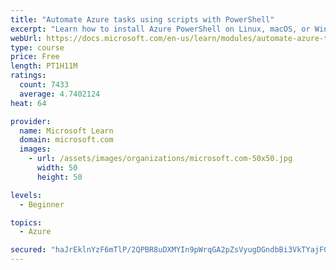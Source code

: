 ```yaml
---
title: "Automate Azure tasks using scripts with PowerShell"
excerpt: "Learn how to install Azure PowerShell on Linux, macOS, or Windows and then connect to Azure and manage your resources."
webUrl: https://docs.microsoft.com/en-us/learn/modules/automate-azure-tasks-with-powershell/
type: course
price: Free
length: PT1H11M
ratings:
  count: 7433
  average: 4.7402124
heat: 64

provider:
  name: Microsoft Learn
  domain: microsoft.com
  images:
    - url: /assets/images/organizations/microsoft.com-50x50.jpg
      width: 50
      height: 50

levels:
  - Beginner

topics:
  - Azure

secured: "haJrEklnYzF6mTlP/2QPBR8uDXMYIn9pWrqGA2pZsVyugDGndbBi3VkTYajF0WwyFuS8RGKyfWCuF8vl7Rxw4EJXApxPDHcE1gh9GCwMUqNFMTKBwYE8zg/jGcnGq+kQ8rsz/3JtyANf0e/f/V/sGC8wXvPWZvePsa/u/EEPOPa9o5/9b1GS23ld3hznWDOR10p5FC1xjvKVP/ZQFNUBBhDt57z+9aMVVYVWf4YcqkyKfCnKP5ZPz78SWCmHYjI1PEUs+jJxyi23rCdWFEOnl8qjlMplAlvBtK/5au8brcxC43sHmjH4WFEjOYJvLtiKcAvF5UP/4nLZ3N9fItgPruziedQGwUYk2V/6lAEdT/NajJ8utIvKAK1uT3eVGjnkKHnCH4Ezd+ZhRoOIjUBVsuc28ADTa9hCss45WaXhWxg=;uv3TNA725qXQX3arZSlylg=="
---
```


